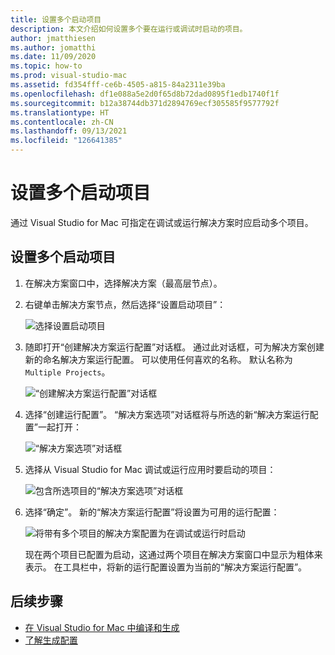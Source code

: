 ```yaml
---
title: 设置多个启动项目
description: 本文介绍如何设置多个要在运行或调试时启动的项目。
author: jmatthiesen
ms.author: jomatthi
ms.date: 11/09/2020
ms.topic: how-to
ms.prod: visual-studio-mac
ms.assetid: fd354fff-ce6b-4505-a815-84a2311e39ba
ms.openlocfilehash: df1e088a5e2d0f65d8b72dad0895f1edb1740f1f
ms.sourcegitcommit: b12a38744db371d2894769ecf305585f9577792f
ms.translationtype: HT
ms.contentlocale: zh-CN
ms.lasthandoff: 09/13/2021
ms.locfileid: "126641385"
---
```

# <a name="set-multiple-startup-projects"></a>设置多个启动项目

通过 Visual Studio for Mac 可指定在调试或运行解决方案时应启动多个项目。

## <a name="to-set-multiple-startup-projects"></a>设置多个启动项目

1. 在解决方案窗口中，选择解决方案（最高层节点）。

2. 右键单击解决方案节点，然后选择“设置启动项目”：

   ![选择设置启动项目](media/startup-proj-ctx-menu.png)

3. 随即打开“创建解决方案运行配置”对话框。 通过此对话框，可为解决方案创建新的命名解决方案运行配置。 可以使用任何喜欢的名称。 默认名称为 `Multiple Projects`。

   ![“创建解决方案运行配置”对话框](media/create-sln-run-config.png)

4. 选择“创建运行配置”。 “解决方案选项”对话框将与所选的新“解决方案运行配置”一起打开：

   ![“解决方案选项”对话框](media/sln-options-run-config-multi-projects.png)

5. 选择从 Visual Studio for Mac 调试或运行应用时要启动的项目：

   ![包含所选项目的“解决方案选项”对话框](media/sln-options-run-config-multi-projects-configured.png)

6. 选择“确定”。 新的“解决方案运行配置”将设置为可用的运行配置：

   ![将带有多个项目的解决方案配置为在调试或运行时启动](media/startup-project-configured.png)

   现在两个项目已配置为启动，这通过两个项目在解决方案窗口中显示为粗体来表示。 在工具栏中，将新的运行配置设置为当前的“解决方案运行配置”。

## <a name="next-steps"></a>后续步骤

- [在 Visual Studio for Mac 中编译和生成](compiling-and-building.md)
- [了解生成配置](configurations.md)
